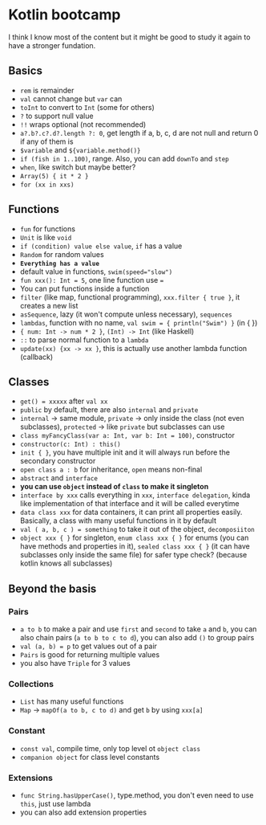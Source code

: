 # Kotlin bootcamp
I think I know most of the content but it might be good to study it again to have a stronger fundation.

## Basics
- `rem` is remainder
- `val` cannot change but `var` can
- `toInt` to convert to `Int` (some for others)
- `?` to support null value
- `!!` wraps optional (not recommended)
- `a?.b?.c?.d?.length ?: 0`, get length if a, b, c, d are not null and return 0 if any of them is
- `$variable` and `${variable.method()}`
- `if (fish in 1..100)`, range. Also, you can add `downTo` and `step`
- `when`, like switch but maybe better?
- `Array(5) { it * 2 }`
- `for (xx in xxs)`

## Functions
- `fun` for functions
- `Unit` is like `void`
- `if (condition) value else value`, `if` has a value
- `Random` for random values
- **`Everything has a value`**
- default value in functions, `swim(speed="slow")`
- `fun xxx(): Int = 5`, one line function use `=`
- You can put functions inside a function
- `filter` (like map, functional programming), `xxx.filter { true }`, it creates a new list
- `asSequence`, lazy (it won't compute unless necessary), `sequences`
- `lambdas`, function with no name, `val swim = { println("Swim") }` (in { })
- `{ num: Int -> num * 2 }`, `(Int) -> Int` (like Haskell)
- `::` to parse normal function to a `lambda`
- `update(xx) {xx -> xx }`, this is actually use another lambda function (callback)

## Classes
- `get() = xxxxx` after `val xx`
- `public` by default, there are also `internal` and `private`
- `internal` -> same module, `private` -> only inside the class (not even subclasses), `protected` -> like `private` but subclasses can use
- `class myFancyClass(var a: Int, var b: Int = 100)`, constructor
- `constructor(c: Int) : this()`
- `init { }`, you have multiple init and it will always run before the secondary constructor
- `open class a : b` for inheritance, `open` means non-final
- `abstract` and `interface`
-  **you can use `object` instead of `class` to make it singleton**
- `interface by xxx` calls everything in `xxx`, `interface delegation`, kinda like implementation of that interface and it will be called everytime
- `data class xxx` for data containers, it can print all properties easily. Basically, a class with many useful functions in it by default
- `val ( a, b, c ) = something` to take it out of the object, `decomposiiton`
- `object xxx { }` for singleton, `enum class xxx { }` for enums (you can have methods and properties in it), `sealed class xxx { }` (it can have subclasses only inside the same file) for safer type check? (because kotlin knows all subclasses)

## Beyond the basis
### Pairs
- `a to b` to make a pair and use `first` and `second` to take `a` and `b`, you can also chain pairs (`a to b to c to d`), you can also add `()` to group pairs
- `val (a, b) = p` to get values out of a pair
- `Pairs` is good for returning multiple values
- you also have `Triple` for 3 values
### Collections
- `List` has many useful functions
- `Map` -> `mapOf(a to b, c to d)` and get `b` by using `xxx[a]`
### Constant
- `const val`, compile time, only top level ot `object class`
- `companion object` for class level constants
### Extensions
- `func String.hasUpperCase()`, type.method, you don't even need to use `this`, just use lambda
- you can also add extension properties

